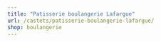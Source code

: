 ```yaml
---
title: "Patisserie boulangerie Lafargue"
url: /castets/patisserie-boulangerie-lafargue/
shop: boulangerie
---
```


